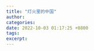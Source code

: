 ```yaml
---
title: "灯火里的中国"
author: 
categories: 
date: 2022-10-03 01:17:25 +0800
tags: 
excerpt: 
---
```












